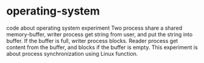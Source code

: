 # operating-system
code about operating system experiment
Two process share a shared memory-buffer, writer process get string from user, and put the string into buffer.
If the buffer is full, writer process blocks. Reader process get content from the buffer, and blocks if the buffer is empty.
This experiment is about process synchronization using Linux function.
